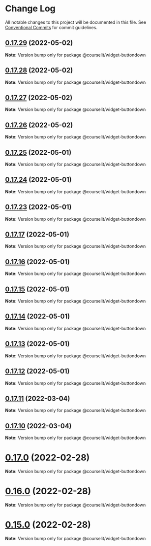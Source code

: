 # Change Log

All notable changes to this project will be documented in this file.
See [Conventional Commits](https://conventionalcommits.org) for commit guidelines.

## [0.17.29](https://github.com/codelitdev/courselit/compare/v0.17.28...v0.17.29) (2022-05-02)

**Note:** Version bump only for package @courselit/widget-buttondown





## [0.17.28](https://github.com/codelitdev/courselit/compare/v0.17.27...v0.17.28) (2022-05-02)

**Note:** Version bump only for package @courselit/widget-buttondown





## [0.17.27](https://github.com/codelitdev/courselit/compare/v0.17.26...v0.17.27) (2022-05-02)

**Note:** Version bump only for package @courselit/widget-buttondown





## [0.17.26](https://github.com/codelitdev/courselit/compare/v0.17.25...v0.17.26) (2022-05-02)

**Note:** Version bump only for package @courselit/widget-buttondown





## [0.17.25](https://github.com/codelitdev/courselit/compare/v0.17.24...v0.17.25) (2022-05-01)

**Note:** Version bump only for package @courselit/widget-buttondown





## [0.17.24](https://github.com/codelitdev/courselit/compare/v0.17.23...v0.17.24) (2022-05-01)

**Note:** Version bump only for package @courselit/widget-buttondown





## [0.17.23](https://github.com/codelitdev/courselit/compare/v0.17.22...v0.17.23) (2022-05-01)

**Note:** Version bump only for package @courselit/widget-buttondown





## [0.17.17](https://github.com/codelitdev/courselit/compare/v0.17.16...v0.17.17) (2022-05-01)

**Note:** Version bump only for package @courselit/widget-buttondown





## [0.17.16](https://github.com/codelitdev/courselit/compare/v0.17.15...v0.17.16) (2022-05-01)

**Note:** Version bump only for package @courselit/widget-buttondown





## [0.17.15](https://github.com/codelitdev/courselit/compare/v0.17.13...v0.17.15) (2022-05-01)

**Note:** Version bump only for package @courselit/widget-buttondown





## [0.17.14](https://github.com/codelitdev/courselit/compare/v0.17.13...v0.17.14) (2022-05-01)

**Note:** Version bump only for package @courselit/widget-buttondown





## [0.17.13](https://github.com/codelitdev/courselit/compare/v0.17.12...v0.17.13) (2022-05-01)

**Note:** Version bump only for package @courselit/widget-buttondown





## [0.17.12](https://github.com/codelitdev/courselit/compare/v0.17.11...v0.17.12) (2022-05-01)

**Note:** Version bump only for package @courselit/widget-buttondown





## [0.17.11](https://github.com/codelitdev/courselit/compare/v0.17.10...v0.17.11) (2022-03-04)

**Note:** Version bump only for package @courselit/widget-buttondown

## [0.17.10](https://github.com/codelitdev/courselit/compare/v0.17.9...v0.17.10) (2022-03-04)

**Note:** Version bump only for package @courselit/widget-buttondown

# [0.17.0](https://github.com/codelitdev/courselit/compare/v0.16.0...v0.17.0) (2022-02-28)

**Note:** Version bump only for package @courselit/widget-buttondown

# [0.16.0](https://github.com/codelitdev/courselit/compare/v0.15.0...v0.16.0) (2022-02-28)

**Note:** Version bump only for package @courselit/widget-buttondown

# [0.15.0](https://github.com/codelitdev/courselit/compare/v0.14.5...v0.15.0) (2022-02-28)

**Note:** Version bump only for package @courselit/widget-buttondown

